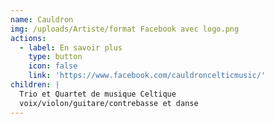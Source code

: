 ```yaml
---
name: Cauldron
img: /uploads/Artiste/format Facebook avec logo.png
actions:
  - label: En savoir plus
    type: button
    icon: false
    link: 'https://www.facebook.com/cauldroncelticmusic/'
children: |
  Trio et Quartet de musique Celtique
  voix/violon/guitare/contrebasse et danse
---
```


